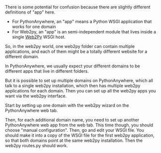 
<!--
.. title: Multiple domains with Web2py
.. slug: MultipleDomainsWeb2py
.. date: 2015-05-13 14:35:28 UTC+01:00
.. tags:
.. category:
.. link:
.. description:
.. type: text
-->




There is some potential for confusion because there are slightly different definitions of "app" here. 

  * For PythonAnywhere, an "app" means a Python WSGI application that works for one domain 
  * For Web2py, an "app" is an semi-independent module that lives inside a single [Web2Py](//www.web2py.com/) WSGI host. 

So, in the web2py world, one web2py folder can contain multiple applications, and each of them might be a totally different website for a different domain. 

In PythonAnywhere, we usually expect your different domains to be different apps that live in different folders. 

But it is possible to set up multiple domains on PythonAnywhere, which all talk to a single web2py installation, which then has multiple web2py applications for each domain. Then you can set up all the web2py apps you want via the web2py interface. 

Start by setting up one domain with the web2py wizard on the PythonAnywhere web tab. 

Then, for each additional domain name, you need to set up another PythonAnywhere web app from the web tab. This time though, you should choose "manual configuration". Then, go and edit your WSGI file. You should make it into a copy of the WSGI file for the first web2py application, so that both domains point at the same web2py installation. Then the web2py routes.py should work. 
